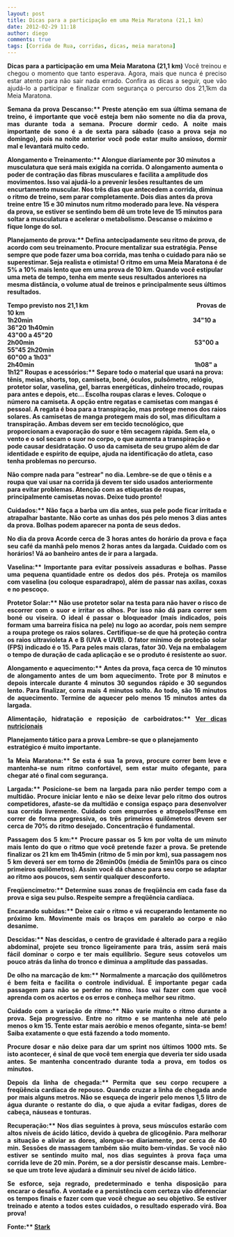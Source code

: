 ```yaml
---
layout: post
title: Dicas para a participação em uma Meia Maratona (21,1 km) 
date: 2012-02-29 11:18
author: diego
comments: true
tags: [Corrida de Rua, corridas, dicas, meia maratona]
---
```

<p align="justify"><strong>Dicas para a participação em uma Meia Maratona (21,1 km)
</strong>Você treinou e chegou o momento que tanto esperava. Agora, mais que nunca é preciso estar atento para não sair nada errado. Confira as dicas a seguir, que vão ajudá-lo a participar e finalizar com segurança o percurso dos 21,1km da Meia Maratona.</p>
<p align="justify"><strong>Semana da prova</strong>
<strong>Descanso:** Preste atenção em sua última semana de treino, é importante que você esteja bem não somente no dia da prova, mas durante toda a semana. Procure dormir cedo. A noite mais importante de sono é a de sexta para sábado (caso a prova seja no domingo), pois na noite anterior você pode estar muito ansioso, dormir mal e levantará muito cedo.</p>
<strong>Alongamento e Treinamento:** Alongue diariamente por 30 minutos a musculatura que será mais exigida na corrida. O alongamento aumenta o poder de contração das fibras musculares e facilita a amplitude dos movimentos. Isso vai ajudá-lo a prevenir lesões resultantes de um encurtamento muscular. Nos três dias que antecedem a corrida, diminua o ritmo de treino, sem parar completamente. Dois dias antes da prova treine entre 15 e 30 minutos num ritmo moderado para leve. Na véspera da prova, se estiver se sentindo bem dê um trote leve de 15 minutos para soltar a musculatura e acelerar o metabolismo. Descanse o máximo e fique longe do sol.

<strong>Planejamento de prova:** Defina antecipadamente seu ritmo de prova, de acordo com seu treinamento. Procure mentalizar sua estratégia. Pense sempre que pode fazer uma boa corrida, mas tenha o cuidado para não se superestimar. Seja realista e otimista!
O ritmo em uma Meia Maratona é de 5% a 10% mais lento que em uma prova de 10 km. Quando você estipular uma meta de tempo, tenha em mente seus resultados anteriores na mesma distância, o volume atual de treinos e principalmente seus últimos resultados.

<strong>Tempo previsto nos 21,1 km                                                                           Provas de 10 km</strong>
1h20min                                                                                                               34"10 a 36"20
1h40min                                                                                                               43"00 a 45"20
2h00min                                                                                                               53"00 a 55"45
2h20min                                                                                                               60"00 a 1h03"
2h40min                                                                                                               1h08" a 1h12"
<strong>
Roupas e acessórios:** Separe todo o material que usará na prova: tênis, meias, shorts, top, camiseta, boné, óculos, pulsômetro, relógio, protetor solar, vaselina, gel, barras energéticas, dinheiro trocado, roupas para antes e depois, etc... Escolha roupas claras e leves. Coloque o número na camiseta. A opção entre regatas e camisetas com mangas é pessoal. A regata é boa para a transpiração, mas protege menos dos raios solares. As camisetas de manga protegem mais do sol, mas dificultam a transpiração. Ambas devem ser em tecido tecnológico, que proporcionam a evaporação do suor e têm secagem rápida. Sem ela, o vento e o sol secam o suor no corpo, o que aumenta a transpiração e pode causar desidratação. O uso da camiseta de seu grupo além de dar identidade e espírito de equipe, ajuda na identificação do atleta, caso tenha problemas no percurso.

Não compre nada para "estrear" no dia. Lembre-se de que o tênis e a roupa que vai usar na corrida já devem ter sido usados anteriormente para evitar problemas. Atenção com as etiquetas de roupas, principalmente camisetas novas. Deixe tudo pronto!
<p align="justify"><strong>Cuidados:** Não faça a barba um dia antes, sua pele pode ficar irritada e atrapalhar bastante. Não corte as unhas dos pés pelo menos 3 dias antes da prova. Bolhas podem aparecer na ponta de seus dedos.</p>
<p align="justify"><strong>No dia da prova
</strong>Acorde cerca de 3 horas antes do horário da prova e faça seu café da manhã pelo menos 2 horas antes da largada. Cuidado com os horários! Vá ao banheiro antes de ir para a largada.</p>
<p align="justify"><strong>Vaselina:** Importante para evitar possíveis assaduras e bolhas. Passe uma pequena quantidade entre os dedos dos pés. Proteja os mamilos com vaselina (ou coloque esparadrapo), além de passar nas axilas, coxas e no pescoço.</p>
<p align="justify"><strong>Protetor Solar:** Não use protetor solar na testa para não haver o risco de escorrer com o suor e irritar os olhos. Por isso não dá para correr sem boné ou viseira. O ideal é passar o bloqueador (mais indicados, pois formam uma barreira física na pele) nu logo ao acordar, pois nem sempre a roupa protege os raios solares. Certifique-se de que há proteção contra os raios ultravioleta A e B (UVA e UVB). O fator mínimo de proteção solar (FPS) indicado é o 15. Para peles mais claras, fator 30. Veja na embalagem o tempo de duração de cada aplicação e se o produto é resistente ao suor.</p>
<p align="justify"><strong>Alongamento e aquecimento:** Antes da prova, faça cerca de 10 minutos de alongamento antes de um bom aquecimento. Trote por 8 minutos e depois intercale durante 4 minutos 30 segundos rápido e 30 segundos lento. Para finalizar, corra mais 4 minutos solto. Ao todo, são 16 minutos de aquecimento. Termine de aquecer pelo menos 15 minutos antes da largada.</p>
<p align="justify"><strong>Alimentação, hidratação e reposição de carboidratos:** <a href="http://www.diegoronan.com.br/diegoronan/index.php/2012/02/29/dicas-nutricionais-para-meia-maratona/">Ver dicas nutricionais</a></p>
<strong>Planejamento tático para a prova
</strong>Lembre-se que o planejamento estratégico é muito importante.
<p align="justify"><strong>1a Meia Maratona:** Se esta é sua 1a prova, procure correr bem leve e mantenha-se num ritmo confortável, sem estar muito ofegante, para chegar até o final com segurança.</p>
<p align="justify"><strong>Largada:** Posicione-se bem na largada para não perder tempo com a multidão. Procure iniciar lento e não se deixe levar pelo ritmo dos outros competidores, afaste-se da multidão e consiga espaço para desenvolver sua corrida livremente. Cuidado com empurrões e atropelos!Pense em correr de forma progressiva, os três primeiros quilômetros devem ser cerca de 70% do ritmo desejado. Concentração é fundamental.</p>
<p align="justify"><strong>Passagem dos 5 km:** Procure passar os 5 km por volta de um minuto mais lento do que o ritmo que você pretende fazer a prova. Se pretende finalizar os 21 km em 1h45min (ritmo de 5 min por km), sua passagem nos 5 km deverá ser em torno de 26min00s (média de 5min10s para os cinco primeiros quilômetros). Assim você dá chance para seu corpo se adaptar ao ritmo aos poucos, sem sentir qualquer desconforto.</p>
<p align="justify"><strong>Freqüencímetro:** Determine suas zonas de freqüência em cada fase da prova e siga seu pulso. Respeite sempre a freqüência cardíaca.</p>
<p align="justify"><strong>Encarando subidas:** Deixe cair o ritmo e vá recuperando lentamente no próximo km. Movimente mais os braços em paralelo ao corpo e não desanime.</p>
<p align="justify"><strong>Descidas:** Nas descidas, o centro de gravidade é alterado para a região abdominal, projete seu tronco ligeiramente para trás, assim será mais fácil dominar o corpo e ter mais equilíbrio. Segure seus cotovelos um pouco atrás da linha do tronco e diminua a amplitude das passadas.</p>
<p align="justify"><strong>De olho na marcação de km:** Normalmente a marcação dos quilômetros é bem feita e facilita o controle individual. É importante pegar cada passagem para não se perder no ritmo. Isso vai fazer com que você aprenda com os acertos e os erros e conheça melhor seu ritmo.</p>
<p align="justify"><strong>Cuidado com a variação de ritmo:** Não varie muito o ritmo durante a prova. Seja progressivo. Entre no ritmo e se mantenha nele até pelo menos o km 15. Tente estar mais aeróbio e menos ofegante, sinta-se bem! Saiba exatamente o que está fazendo a todo momento.</p>
<p align="justify">Procure dosar e não deixe para dar um sprint nos últimos 1000 mts. Se isto acontecer, é sinal de que você tem energia que deveria ter sido usada antes. Se mantenha concentrado durante toda a prova, em todos os minutos.</p>
<p align="justify"><strong>Depois da linha de chegada:** Permita que seu corpo recupere a freqüência cardíaca de repouso. Quando cruzar a linha de chegada ande por mais alguns metros. Não se esqueça de ingerir pelo menos 1,5 litro de água durante o restante do dia, o que ajuda a evitar fadigas, dores de cabeça, náuseas e tonturas.</p>
<p align="justify"><strong>Recuperação:** Nos dias seguintes à prova, seus músculos estarão com altos níveis de ácido lático, devido à quebra de glicogênio. Para melhorar a situação e aliviar as dores, alongue-se diariamente, por cerca de 40 min. Sessões de massagem também são muito bem-vindas. Se você não estiver se sentindo muito mal, nos dias seguintes à prova faça uma corrida leve de 20 min. Porém, se a dor persistir descanse mais. Lembre-se que um trote leve ajudará a diminuir seu nível de ácido lático.</p>
<p align="justify">Se esforce, seja regrado, predeterminado e tenha disposição para encarar o desafio. A vontade e a persistência com certeza vão diferenciar os tempos finais e fazer com que você chegue ao seu objetivo. Se estiver treinado e atento a todos estes cuidados, o resultado esperado virá. Boa prova!</p>
<p align="justify"><strong>Fonte:** <a href="http://www.starkonline.com.br/content/aplicacao/stark/treinamento/gerados/dicas_maratona.asp" target="_blank">Stark</a></p>
